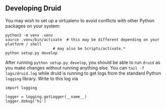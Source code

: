## Developing Druid

You may wish to set up a virtualenv to avoid conflicts with other
Python packages on your system:

```
python3 -m venv .venv
source .venv/bin/activate  # this may be different depending on your platform / shell
                     # may also be Scripts/activate.*
python setup.py develop
```

After running `python setup.py develop`, you should be able to run
`druid` as you make changes without running anything else. You can
`tail -f logs/druid.log` while druid is running to get logs from the
standard Python `logging` library. Write to this log via

```
import logging

logger = logging.getLogger(__name__)
logger.debug('hi')
```
